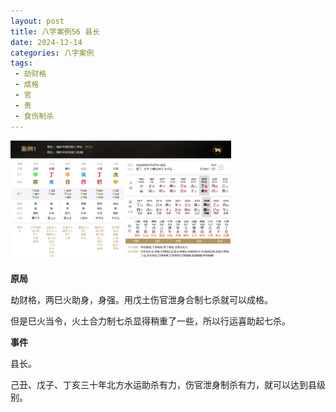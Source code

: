 ```yaml
---
layout: post
title: 八字案例56 县长
date: 2024-12-14
categories: 八字案例
tags:
 - 劫财格
 - 成格
 - 官
 - 贵
 - 食伤制杀
---
```


<img src="/images/bazi-example/bazi-example-56.PNG" width="70%">

**原局**

劫财格，两巳火助身，身强。用戊土伤官泄身合制七杀就可以成格。

但是巳火当令，火土合力制七杀显得稍重了一些，所以行运喜助起七杀。

**事件**

县长。

己丑、戊子、丁亥三十年北方水运助杀有力，伤官泄身制杀有力，就可以达到县级别。
